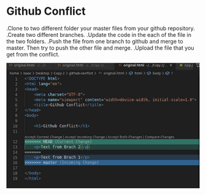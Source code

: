 # Github Conflict

.Clone to two different folder your master files from your github repository.
.Create two different branches.
.Update the code in the each of the file in the two folders.
.Push the file from one branch to github and merge to master. Then try to push the other file and merge.
.Upload the file that you get from the conflict.



![alt text](https://raw.githubusercontent.com/Grois333/github-conflict/master/Conflict.jpg "Conflict Message")
